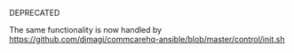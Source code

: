 DEPRECATED

The same functionality is now handled by https://github.com/dimagi/commcarehq-ansible/blob/master/control/init.sh
